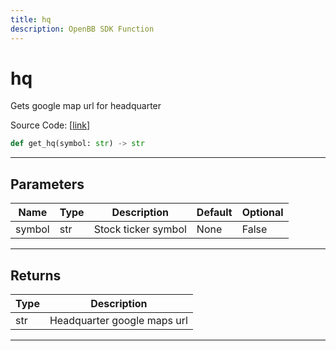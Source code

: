 ```yaml
---
title: hq
description: OpenBB SDK Function
---
```


# hq

Gets google map url for headquarter

Source Code: [[link](https://github.com/OpenBB-finance/OpenBBTerminal/tree/main/openbb_terminal/stocks/fundamental_analysis/yahoo_finance_model.py#L228)]

```python
def get_hq(symbol: str) -> str
```
---
## Parameters

| Name | Type | Description | Default | Optional |
| ---- | ---- | ----------- | ------- | -------- |
| symbol | str | Stock ticker symbol | None | False |

---
## Returns

| Type | Description |
| ---- | ----------- |
| str | Headquarter google maps url |

---
